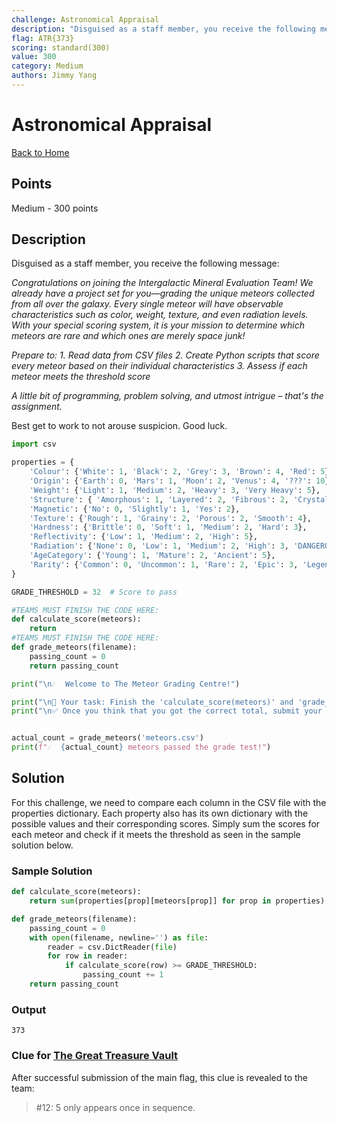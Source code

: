 ```yaml
---
challenge: Astronomical Appraisal
description: "Disguised as a staff member, you receive the following message:\n\n*Congratulations on joining the Intergalactic Mineral Evaluation Team! We already have a project set for you—grading the unique meteors collected from all over the galaxy.*\n*Every single meteor will have observable characteristics such as color, weight, texture, and even radiation levels. With your special scoring system, it is your mission to determine which meteors are rare and which ones are merely space junk!*\n\n*Prepare to:*\n*1. Read data from CSV files*\n*2. Create Python scripts that score every meteor based on their individual characteristics*\n*3. Assess if each meteor meets the threshold score*\n\n*A little bit of programming, problem solving, and utmost intrigue – that's the assignment.*\n\nBest get to work to not arouse suspicion. Good luck."
flag: ATR{373}
scoring: standard(300)
value: 300
category: Medium
authors: Jimmy Yang
---
```


# Astronomical Appraisal

[Back to Home](../../README.md)

## Points

Medium - 300 points

## Description

Disguised as a staff member, you receive the following message:

*Congratulations on joining the Intergalactic Mineral Evaluation Team! We already have a project set for you—grading the unique meteors collected from all over the galaxy.*
*Every single meteor will have observable characteristics such as color, weight, texture, and even radiation levels. With your special scoring system, it is your mission to determine which meteors are rare and which ones are merely space junk!*

*Prepare to:*
*1. Read data from CSV files*
*2. Create Python scripts that score every meteor based on their individual characteristics*
*3. Assess if each meteor meets the threshold score*

*A little bit of programming, problem solving, and utmost intrigue – that's the assignment.*

Best get to work to not arouse suspicion. Good luck.

```python
import csv

properties = {
    'Colour': {'White': 1, 'Black': 2, 'Grey': 3, 'Brown': 4, 'Red': 5},
    'Origin': {'Earth': 0, 'Mars': 1, 'Moon': 2, 'Venus': 4, '???': 10},
    'Weight': {'Light': 1, 'Medium': 2, 'Heavy': 3, 'Very Heavy': 5},
    'Structure': { 'Amorphous': 1, 'Layered': 2, 'Fibrous': 2, 'Crystalline': 7},
    'Magnetic': {'No': 0, 'Slightly': 1, 'Yes': 2},
    'Texture': {'Rough': 1, 'Grainy': 2, 'Porous': 2, 'Smooth': 4},
    'Hardness': {'Brittle': 0, 'Soft': 1, 'Medium': 2, 'Hard': 3},
    'Reflectivity': {'Low': 1, 'Medium': 2, 'High': 5},
    'Radiation': {'None': 0, 'Low': 1, 'Medium': 2, 'High': 3, 'DANGEROUS': 10},
    'AgeCategory': {'Young': 1, 'Mature': 2, 'Ancient': 5},
    'Rarity': {'Common': 0, 'Uncommon': 1, 'Rare': 2, 'Epic': 3, 'Legendary': 4, 'Mythic': 7, 'Prismatic': 10}
}

GRADE_THRESHOLD = 32  # Score to pass

#TEAMS MUST FINISH THE CODE HERE:
def calculate_score(meteors):
    return
#TEAMS MUST FINISH THE CODE HERE:
def grade_meteors(filename):
    passing_count = 0
    return passing_count

print("\n☄️  Welcome to The Meteor Grading Centre!")

print("\n🔧 Your task: Finish the 'calculate_score(meteors)' and 'grade_meteors(filename)' functions")
print("\n✅ Once you think that you got the correct total, submit your answer to the website!\n")


actual_count = grade_meteors('meteors.csv')
print(f"☄️  {actual_count} meteors passed the grade test!")
```

## Solution

For this challenge, we need to compare each column in the CSV file with the properties dictionary. Each property also has its own dictionary with the possible values and their corresponding scores. Simply sum the scores for each meteor and check if it meets the threshold as seen in the sample solution below.

### Sample Solution

```python
def calculate_score(meteors):
    return sum(properties[prop][meteors[prop]] for prop in properties)

def grade_meteors(filename):
    passing_count = 0
    with open(filename, newline='') as file:
        reader = csv.DictReader(file)
        for row in reader:
            if calculate_score(row) >= GRADE_THRESHOLD:
                passing_count += 1
    return passing_count
```

### Output

```plaintext
373
```

### Clue for [The Great Treasure Vault](../../narrative/the_great_treasure_vault/README.md)

After successful submission of the main flag, this clue is revealed to the team:

> #12: 5 only appears once in sequence.
